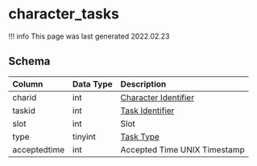# character_tasks

!!! info
	This page was last generated 2022.02.23

## Schema

| Column | Data Type | Description |
| :--- | :--- | :--- |
| charid | int | [Character Identifier](character_data.md) |
| taskid | int | [Task Identifier](../../schema/tasks/tasks.md) |
| slot | int | Slot |
| type | tinyint | [Task Type](../../../../server/task-system-guide/task-types) |
| acceptedtime | int | Accepted Time UNIX Timestamp |

